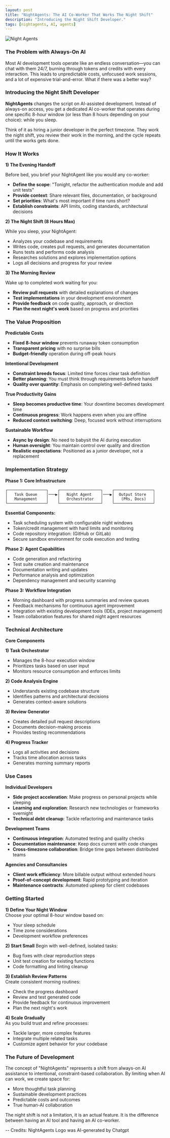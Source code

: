 ```yaml
---
layout: post
title: "NightAgents: The AI Co-Worker That Works The Night Shift"
description: "Introducing the Night Shift Developer."
tags: [nightagents, AI, agents]
---
```


![Night Agents](/assets/img/nightagents/nightagents.png)

### The Problem with Always-On AI

Most AI development tools operate like an endless conversation—you can chat with them 24/7, burning through tokens and credits with every interaction. This leads to unpredictable costs, unfocused work sessions, and a lot of expensive trial-and-error. What if there was a better way?

### Introducing the Night Shift Developer

**NightAgents** changes the script on AI-assisted development. Instead of always-on access, you get a dedicated AI co-worker that operates during one specific 8-hour window (or less than 8 hours depending on your choice): while you sleep.

Think of it as hiring a junior developer in the perfect timezone. They work the night shift, you review their work in the morning, and the cycle repeats until the works gets done.

### How It Works

**1) The Evening Handoff**  

Before bed, you brief your NightAgent like you would any co-worker:
- **Define the scope**: "Tonight, refactor the authentication module and add unit tests"
- **Provide context**: Share relevant files, documentation, or background
- **Set priorities**: What's most important if time runs short?
- **Establish constraints**: API limits, coding standards, architectural decisions

**2) The Night Shift (8 Hours Max)**

While you sleep, your NightAgent:
- Analyzes your codebase and requirements
- Writes code, creates pull requests, and generates documentation
- Runs tests and performs code analysis
- Researches solutions and explores implementation options
- Logs all decisions and progress for your review

**3) The Morning Review**

Wake up to completed work waiting for you:
- **Review pull requests** with detailed explanations of changes
- **Test implementations** in your development environment
- **Provide feedback** on code quality, approach, or direction
- **Plan the next night's work** based on progress and priorities

### The Value Proposition

**Predictable Costs**  
- **Fixed 8-hour window** prevents runaway token consumption
- **Transparent pricing** with no surprise bills
- **Budget-friendly** operation during off-peak hours

**Intentional Development**  
- **Constraint breeds focus**: Limited time forces clear task definition
- **Better planning**: You must think through requirements before handoff
- **Quality over quantity**: Emphasis on completing well-defined tasks

**True Productivity Gains**  
- **Sleep becomes productive time**: Your downtime becomes development time
- **Continuous progress**: Work happens even when you are offline
- **Reduced context switching**: Deep, focused work without interruptions

**Sustainable Workflow**  
- **Async by design**: No need to babysit the AI during execution
- **Human oversight**: You maintain control over quality and direction
- **Realistic expectations**: Positioned as a junior developer, not a replacement

### Implementation Strategy

**Phase 1: Core Infrastructure**

```
┌─────────────────┐    ┌──────────────────┐    ┌─────────────────┐
│   Task Queue    │───▶│   Night Agent    │───▶│  Output Store   │
│   Management    │    │   Orchestrator   │    │   (PRs, Docs)   │
└─────────────────┘    └──────────────────┘    └─────────────────┘
```

**Essential Components:**
- Task scheduling system with configurable night windows
- Token/credit management with hard limits and monitoring
- Code repository integration: (GitHub or GitLab)
- Secure sandbox environment for code execution and testing

**Phase 2: Agent Capabilities**  
- Code generation and refactoring
- Test suite creation and maintenance
- Documentation writing and updates
- Performance analysis and optimization
- Dependency management and security scanning

**Phase 3: Workflow Integration**
- Morning dashboard with progress summaries and review queues
- Feedback mechanisms for continuous agent improvement
- Integration with existing development tools (IDEs, project management)
- Team collaboration features for shared night agent resources

### Technical Architecture

**Core Components**  

**1) Task Orchestrator**
- Manages the 8-hour execution window
- Prioritizes tasks based on user input
- Monitors resource consumption and enforces limits

**2) Code Analysis Engine**  
- Understands existing codebase structure
- Identifies patterns and architectural decisions
- Generates context-aware solutions

**3) Review Generator**  
- Creates detailed pull request descriptions
- Documents decision-making process
- Provides testing recommendations

**4) Progress Tracker**  
- Logs all activities and decisions
- Tracks time allocation across tasks
- Generates morning summary reports

### Use Cases

**Individual Developers**  
- **Side project acceleration**: Make progress on personal projects while sleeping
- **Learning and exploration**: Research new technologies or frameworks overnight
- **Technical debt cleanup**: Tackle refactoring and maintenance tasks

**Development Teams**  
- **Continuous integration**: Automated testing and quality checks
- **Documentation maintenance**: Keep docs current with code changes
- **Cross-timezone collaboration**: Bridge time gaps between distributed teams

**Agencies and Consultancies**
- **Client work efficiency**: More billable output without extended hours
- **Proof-of-concept development**: Rapid prototyping and iteration
- **Maintenance contracts**: Automated upkeep for client codebases

### Getting Started

**1) Define Your Night Window**  
Choose your optimal 8-hour window based on:
- Your sleep schedule
- Time zone considerations
- Development workflow preferences

**2) Start Small** 
Begin with well-defined, isolated tasks:
- Bug fixes with clear reproduction steps
- Unit test creation for existing functions
- Code formatting and linting cleanup

**3) Establish Review Patterns**    
Create consistent morning routines:
- Check the progress dashboard
- Review and test generated code
- Provide feedback for continuous improvement
- Plan the next night's work

**4) Scale Gradually**  
As you build trust and refine processes:
- Tackle larger, more complex features
- Integrate multiple related tasks
- Customize agent behavior for your codebase

### The Future of Development

The concept of "NightAgents" represents a shift from always-on AI assistance to intentional, constraint-based collaboration. By limiting when AI can work, we create space for:
- More thoughtful task planning
- Sustainable development practices
- Predictable costs and outcomes
- True human-AI collaboration

The night shift is not a limitation, it is an actual feature. It is the difference between having an AI tool and having an AI co-worker.

--
Credits: NightAgents Logo was AI-generated by Chatgpt